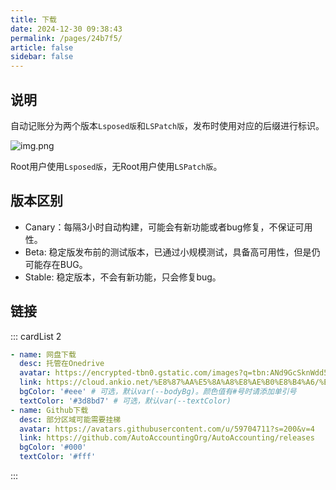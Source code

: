 ```yaml
---
title: 下载
date: 2024-12-30 09:38:43
permalink: /pages/24b7f5/
article: false
sidebar: false
---
```


## 说明
自动记账分为两个版本`Lsposed版`和`LSPatch版`，发布时使用对应的后缀进行标识。

![img.png](/images/img3.png)

Root用户使用`Lsposed版`，无Root用户使用`LSPatch版`。

## 版本区别

- Canary：每隔3小时自动构建，可能会有新功能或者bug修复，不保证可用性。
- Beta: 稳定版发布前的测试版本，已通过小规模测试，具备高可用性，但是仍可能存在BUG。
- Stable: 稳定版本，不会有新功能，只会修复bug。

## 链接

::: cardList 2
```yaml
- name: 网盘下载
  desc: 托管在Onedrive
  avatar: https://encrypted-tbn0.gstatic.com/images?q=tbn:ANd9GcSknWdd5ThG2k7ssyJU81tPfaI2MP9IPu1CeA&s
  link: https://cloud.ankio.net/%E8%87%AA%E5%8A%A8%E8%AE%B0%E8%B4%A6/%E8%87%AA%E5%8A%A8%E8%AE%B0%E8%B4%A6/%E7%89%88%E6%9C%AC%E6%9B%B4%E6%96%B0/Canary
  bgColor: '#eee' # 可选，默认var(--bodyBg)。颜色值有#号时请添加单引号
  textColor: '#3d8bd7' # 可选，默认var(--textColor)
- name: Github下载
  desc: 部分区域可能需要挂梯
  avatar: https://avatars.githubusercontent.com/u/59704711?s=200&v=4
  link: https://github.com/AutoAccountingOrg/AutoAccounting/releases
  bgColor: '#000'
  textColor: '#fff'
```
:::

